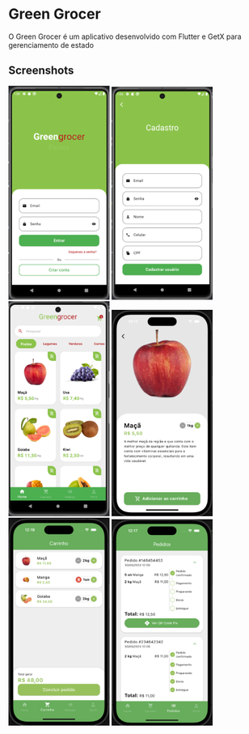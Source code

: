 # Green Grocer

O Green Grocer é um aplicativo desenvolvido com Flutter e GetX para gerenciamento de estado

## Screenshots

<img src="prints/login.png" alt="Login" width="200"/> <img src="prints/cadastro.png" alt="Cadastro" width="200"/> <img src="prints/home.png" alt="Home" width="200"/> <img src="prints/detalhes_produto.png" alt="Home" width="200"/> <img src="prints/carrinho.png" alt="Home" width="200"/> <img src="prints/pedidos.png" alt="Home" width="200"/>